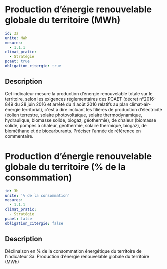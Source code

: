 # Production d’énergie renouvelable globale du territoire (MWh)
```yaml
id: 3a
unite: MWh
mesures:
  - 1.1.1
climat_pratic:
  - Stratégie
pcaet: true
obligation_citergie: true
```
## Description
Cet indicateur mesure la production d’énergie renouvelable totale sur le territoire, selon les exigences réglementaires des PCAET (décret n°2016-849 du 28 juin 2016 et arrêté du 4 août 2016 relatifs au plan climat-air-énergie territorial), c'est à dire incluant les filières de production d’électricité  (éolien  terrestre,  solaire  photovoltaïque,  solaire  thermodynamique,  hydraulique,  biomasse  solide, biogaz,  géothermie),  de  chaleur  (biomasse  solide,  pompes  à  chaleur,  géothermie,  solaire  thermique,  biogaz), de biométhane et de biocarburants. Préciser l'année de référence en commentaire.



# Production d’énergie renouvelable globale du territoire (% de la consommation)
```yaml
id: 3b
unite: '% de la consommation'
mesures:
  - 1.1.1
climat_pratic:
  - Stratégie
pcaet: false
obligation_citergie: false
```
## Description
Déclinaison en % de la consommation énergétique du territoire de l'indicateur 3a: Production d’énergie renouvelable globale du territoire (MWh)



